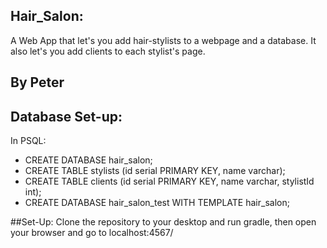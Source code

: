 ## Hair_Salon:
A Web App that let's you add hair-stylists to a webpage and a database. It also let's you add clients to each stylist's page.

## By Peter

## Database Set-up:

In PSQL:
* CREATE DATABASE hair_salon;
* CREATE TABLE stylists (id serial PRIMARY KEY, name varchar);
* CREATE TABLE clients (id serial PRIMARY KEY, name varchar, stylistId int);
* CREATE DATABASE hair_salon_test WITH TEMPLATE hair_salon;

##Set-Up: 
Clone the repository to your desktop and run gradle, then open your browser and go to localhost:4567/

